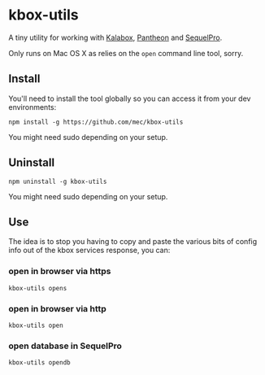 # kbox-utils

A tiny utility for working with [Kalabox](https://kalabox.io/), [Pantheon](https://pantheon.io) and [SequelPro](https://www.sequelpro.com/).

Only runs on Mac OS X as relies on the `open` command line tool, sorry.

## Install

You'll need to install the tool globally so you can access it from your dev environments:

```
npm install -g https://github.com/mec/kbox-utils
```

You might need sudo depending on your setup.

## Uninstall

```
npm uninstall -g kbox-utils
```

You might need sudo depending on your setup.

## Use

The idea is to stop you having to copy and paste the various bits of config info out of the kbox services response, you can:

### open in browser via https

`kbox-utils opens`

### open in browser via http

`kbox-utils open`

### open database in SequelPro

`kbox-utils opendb`
